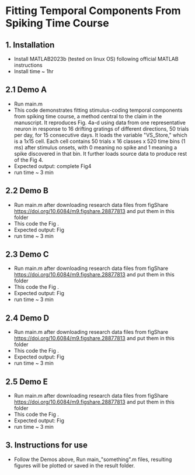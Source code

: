 # Fitting Temporal Components From Spiking Time Course 

## 1. Installation
-	Install MATLAB2023b (tested on linux OS) following official MATLAB instructions
-	Install time ~ 1hr

## 2.1 Demo A
-	Run main.m
-	This code demonstrates fitting stimulus-coding temporal components from spiking time course, a method central to the claim in the manuscript. It reproduces Fig. 4a-d using data from one representative neuron in response to 16 drifting gratings of different directions, 50 trials per day, for 15 consecutive days. It loads the variable "VS_Store," which is a 1x15 cell. Each cell contains 50 trials x 16 classes x 520 time bins (1 ms) after stimulus onsets, with 0 meaning no spike and 1 meaning a spike discovered in that bin. It further loads source data to produce rest of the Fig 4. 
-	Expected output: complete Fig4
-	run time ~ 3 min

## 2.2 Demo B
-	Run main.m after downloading research data files from figShare https://doi.org/10.6084/m9.figshare.28877813 and put them in this folder
-	This code the Fig . 
-	Expected output:  Fig 
-	run time ~ 3 min

## 2.3 Demo C
-	Run main.m after downloading research data files from figShare https://doi.org/10.6084/m9.figshare.28877813 and put them in this folder
-	This code the Fig . 
-	Expected output:  Fig 
-	run time ~ 3 min

## 2.4 Demo D
-	Run main.m after downloading research data files from figShare https://doi.org/10.6084/m9.figshare.28877813 and put them in this folder
-	This code the Fig . 
-	Expected output:  Fig 
-	run time ~ 3 min

## 2.5 Demo E
-	Run main.m after downloading research data files from figShare https://doi.org/10.6084/m9.figshare.28877813 and put them in this folder
-	This code the Fig . 
-	Expected output:  Fig 
-	run time ~ 3 min


## 3. Instructions for use 
-	Follow the Demos above, Run main_"something".m files, resulting figures will be plotted or saved in the result folder. 

